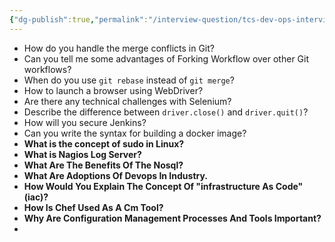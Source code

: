 ```yaml
---
{"dg-publish":true,"permalink":"/interview-question/tcs-dev-ops-interview-questions/","tags":["Interview_questions","DevOps"],"noteIcon":""}
---
```


- How do you handle the merge conflicts in Git?
- Can you tell me some advantages of Forking Workflow over other Git workflows?
- When do you use `git rebase` instead of `git merge`?
- How to launch a browser using WebDriver?
- Are there any technical challenges with Selenium?
- Describe the difference between `driver.close()` and `driver.quit()`?
- How will you secure Jenkins?
- Can you write the syntax for building a docker image?
- **What is the concept of sudo in Linux?**
- **What is Nagios Log Server?**
- **What Are The Benefits Of The Nosql?**
- **What Are Adoptions Of Devops In Industry.**
- **How Would You Explain The Concept Of "infrastructure As Code" (iac)?**
- **How Is Chef Used As A Cm Tool?**
- **Why Are Configuration Management Processes And Tools Important?**
- 